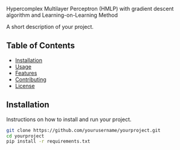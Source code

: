 Hypercomplex Multilayer Perceptron (HMLP) with gradient descent algorithm and Learning-on-Learning Method

A short description of your project.

## Table of Contents

- [Installation](#installation)
- [Usage](#usage)
- [Features](#features)
- [Contributing](#contributing)
- [License](#license)

## Installation

Instructions on how to install and run your project.

```bash
git clone https://github.com/yourusername/yourproject.git
cd yourproject
pip install -r requirements.txt

